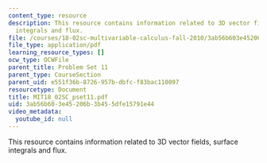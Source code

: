 ```yaml
---
content_type: resource
description: This resource contains information related to 3D vector fields, surface
  integrals and flux.
file: /courses/18-02sc-multivariable-calculus-fall-2010/3ab56b603e45206b3b455dfe15791e44_MIT18_02SC_pset11.pdf
file_type: application/pdf
learning_resource_types: []
ocw_type: OCWFile
parent_title: Problem Set 11
parent_type: CourseSection
parent_uid: e551f36b-8726-957b-dbfc-f83bac110097
resourcetype: Document
title: MIT18_02SC_pset11.pdf
uid: 3ab56b60-3e45-206b-3b45-5dfe15791e44
video_metadata:
  youtube_id: null
---
```

This resource contains information related to 3D vector fields, surface integrals and flux.

